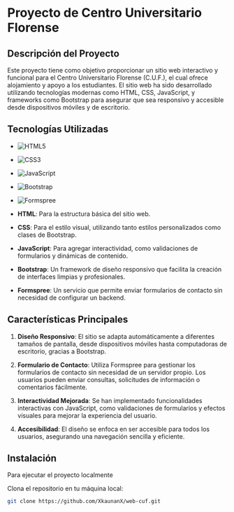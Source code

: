 # Proyecto de Centro Universitario Florense

## Descripción del Proyecto

Este proyecto tiene como objetivo proporcionar un sitio web interactivo y funcional para el Centro Universitario Florense (C.U.F.), el cual ofrece alojamiento y apoyo a los estudiantes. El sitio web ha sido desarrollado utilizando tecnologías modernas como HTML, CSS, JavaScript, y frameworks como Bootstrap para asegurar que sea responsivo y accesible desde dispositivos móviles y de escritorio.

## Tecnologías Utilizadas

- ![HTML5](https://img.shields.io/badge/HTML5-orange?logo=html5&logoColor=white)
- ![CSS3](https://img.shields.io/badge/CSS3-blue?logo=css3&logoColor=white)
- ![JavaScript](https://img.shields.io/badge/JavaScript-yellow?logo=javascript&logoColor=white)
- ![Bootstrap](https://img.shields.io/badge/Bootstrap-purple?logo=bootstrap&logoColor=white)
- ![Formspree](https://img.shields.io/badge/Formspree-lightgrey?logo=formspree&logoColor=black)

- **HTML**: Para la estructura básica del sitio web.
- **CSS**: Para el estilo visual, utilizando tanto estilos personalizados como clases de Bootstrap.
- **JavaScript**: Para agregar interactividad, como validaciones de formularios y dinámicas de contenido.
- **Bootstrap**: Un framework de diseño responsivo que facilita la creación de interfaces limpias y profesionales.
- **Formspree**: Un servicio que permite enviar formularios de contacto sin necesidad de configurar un backend.

## Características Principales

1. **Diseño Responsivo**: El sitio se adapta automáticamente a diferentes tamaños de pantalla, desde dispositivos móviles hasta computadoras de escritorio, gracias a Bootstrap.
   
2. **Formulario de Contacto**: Utiliza Formspree para gestionar los formularios de contacto sin necesidad de un servidor propio. Los usuarios pueden enviar consultas, solicitudes de información o comentarios fácilmente.

3. **Interactividad Mejorada**: Se han implementado funcionalidades interactivas con JavaScript, como validaciones de formularios y efectos visuales para mejorar la experiencia del usuario.

4. **Accesibilidad**: El diseño se enfoca en ser accesible para todos los usuarios, asegurando una navegación sencilla y eficiente.

## Instalación

Para ejecutar el proyecto localmente

Clona el repositorio en tu máquina local:
```bash
git clone https://github.com/XkaunanX/web-cuf.git
```
